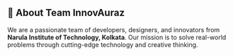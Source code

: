 ## 🎯 About Team InnovAuraz
We are a passionate team of developers, designers, and innovators from **Narula Institute of Technology, Kolkata**. Our mission is to solve real-world problems through cutting-edge technology and creative thinking.

